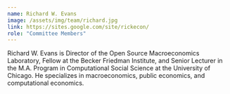 ```yaml
---
name: Richard W. Evans
image: /assets/img/team/richard.jpg
link: https://sites.google.com/site/rickecon/
role: "Committee Members"
---
```

Richard W. Evans is Director of the Open Source Macroeconomics Laboratory, Fellow at the Becker Friedman Institute, and Senior Lecturer in the M.A. Program in Computational Social Science at the University of Chicago. He specializes in macroeconomics, public economics, and computational economics.